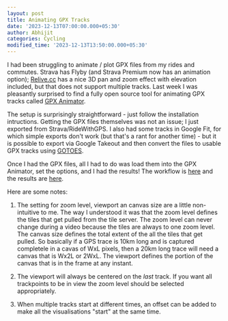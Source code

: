 ```yaml
---
layout: post
title: Animating GPX Tracks
date: '2023-12-13T07:00:00.000+05:30'
author: Abhijit
categories: Cycling
modified_time: '2023-12-13T13:50:00.000+05:30'
---
```

I had been struggling to animate / plot GPX files from my rides and commutes.
Strava has Flyby (and Strava Premium now has an animation option);
[Relive.cc](https://www.relive.cc/)  has a nice 3D pan and zoom effect with elevation included, but that does not support multiple tracks.
Last week I was pleasantly surprised to find a fully open source tool for animating GPX tracks called [GPX Animator](https://gpx-animator.app/).
<!--more-->

The setup is surprisingly straightforward - just follow the installation intructions. 
Getting the GPX files themselves was not an issue; I just exported from Strava/RideWithGPS. I also had some tracks in Google Fit, for which simple exports don't work (but that's a rant for another time) - but it is possible to export via Google Takeout and then convert the files to usable GPX tracks using [GOTOES](https://gotoes.org/strava/Combine_GPX_TCX_FIT_Files.php).

Once I had the GPX files, all I had to do was load them into the GPX Animator, set the options, and I had the results!
The workflow is [here](https://youtu.be/matyH6Q0c_A?si=atsTOwkCnPyEDDzF) and the results are [here](https://www.youtube.com/watch?v=SDrV2xOdVpQ&list=WL&index=1).

Here are some notes:

1. The setting for zoom level, viewport an canvas size are a little non-intuitive to me. The way I understood it was that the zoom level defines the tiles that get pulled from the tile server. The zoom level can never change during a video because the tiles are always to one zoom level. The canvas size defines the total extent of the all the tiles that get pulled. So basically if a GPS trace is 10km long and is captured completele in a cavas of WxL pixels, then a 20km long trace will need a canvas that is Wx2L or 2WxL. The viewport defines the portion of the canvas that is in the frame at any instant.

2. The viewport will always be centered on the *last* track. If you want all trackpoints to be in view the zoom level should be selected appropriately.

3. When multiple tracks start at different times, an offset can be added to make all the visualisations "start" at the same time.
